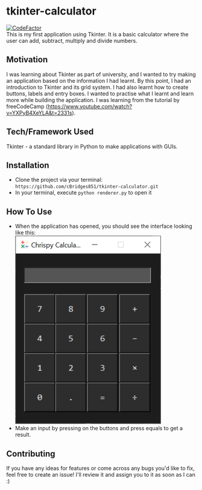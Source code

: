 # tkinter-calculator
[![CodeFactor](https://www.codefactor.io/repository/github/cbridges851/tkinter-calculator/badge)](https://www.codefactor.io/repository/github/cbridges851/tkinter-calculator)  
This is my first application using Tkinter. It is a basic calculator where the user can add, subtract, multiply and divide numbers.

## Motivation
I was learning about Tkinter as part of university, and I wanted to try making an application based on the information I had learnt. By this point, I had an introduction to Tkinter and its grid system. I had also learnt how to create buttons, labels and entry boxes. I wanted to practise what I learnt and learn more while building the application. I was learning from the tutorial by freeCodeCamp (https://www.youtube.com/watch?v=YXPyB4XeYLA&t=2331s).

## Tech/Framework Used
Tkinter - a standard library in Python to make applications with GUIs.

## Installation
- Clone the project via your terminal: `https://github.com/cBridges851/tkinter-calculator.git`
- In your terminal, execute `python renderer.py` to open it

## How To Use
- When the application has opened, you should see the interface looking like this:  
![Calculator Interface](calculator.png)
- Make an input by pressing on the buttons and press equals to get a result.

## Contributing
If you have any ideas for features or come across any bugs you'd like to fix, feel free to create an issue! I'll review it and assign you to it as soon as I can :)

